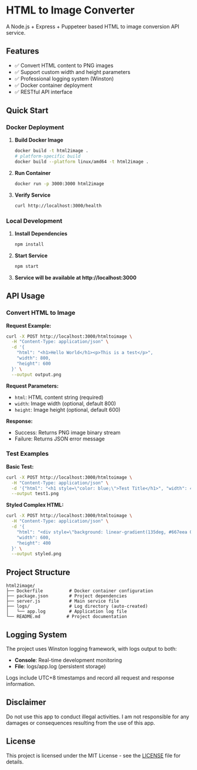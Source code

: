# HTML to Image Converter

A Node.js + Express + Puppeteer based HTML to image conversion API service.

## Features

- ✅ Convert HTML content to PNG images
- ✅ Support custom width and height parameters
- ✅ Professional logging system (Winston)
- ✅ Docker container deployment
- ✅ RESTful API interface

## Quick Start

### Docker Deployment

1. **Build Docker Image**
   ```bash
   docker build -t html2image .
   # platform-specific build
   docker build --platform linux/amd64 -t html2image .
   ```

2. **Run Container**
   ```bash
   docker run -p 3000:3000 html2image
   ```

3. **Verify Service**
   ```bash
   curl http://localhost:3000/health
   ```

### Local Development

1. **Install Dependencies**
   ```bash
   npm install
   ```

2. **Start Service**
   ```bash
   npm start
   ```

3. **Service will be available at http://localhost:3000**

## API Usage

### Convert HTML to Image

**Request Example:**
```bash
curl -X POST http://localhost:3000/htmltoimage \
  -H "Content-Type: application/json" \
  -d '{
    "html": "<h1>Hello World</h1><p>This is a test</p>",
    "width": 800,
    "height": 600
  }' \
  --output output.png
```

**Request Parameters:**
- `html`: HTML content string (required)
- `width`: Image width (optional, default 800)
- `height`: Image height (optional, default 600)

**Response:**
- Success: Returns PNG image binary stream
- Failure: Returns JSON error message

### Test Examples

**Basic Test:**
```bash
curl -X POST http://localhost:3000/htmltoimage \
  -H "Content-Type: application/json" \
  -d '{"html": "<h1 style=\"color: blue;\">Test Title</h1>", "width": 400, "height": 200}' \
  --output test1.png
```

**Styled Complex HTML:**
```bash
curl -X POST http://localhost:3000/htmltoimage \
  -H "Content-Type: application/json" \
  -d '{
    "html": "<div style=\"background: linear-gradient(135deg, #667eea 0%, #764ba2 100%); padding: 40px; border-radius: 10px; color: white; font-family: Arial, sans-serif;\"><h1>Beautiful Gradient</h1><p>This is a styled HTML content</p></div>",
    "width": 600,
    "height": 400
  }' \
  --output styled.png
```

## Project Structure

```
html2image/
├── Dockerfile          # Docker container configuration
├── package.json        # Project dependencies
├── server.js           # Main service file
├── logs/               # Log directory (auto-created)
│   └── app.log         # Application log file
└── README.md          # Project documentation
```

## Logging System

The project uses Winston logging framework, with logs output to both:
- **Console**: Real-time development monitoring
- **File**: logs/app.log (persistent storage)

Logs include UTC+8 timestamps and record all request and response information.

## Disclaimer

Do not use this app to conduct illegal activities. I am not responsible for any damages or consequences resulting from the use of this app.

## License
This project is licensed under the MIT License - see the [LICENSE](LICENSE) file for details.
